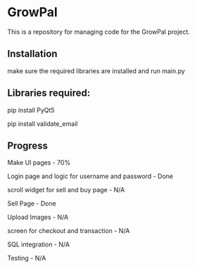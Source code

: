 # GrowPal
This is a repository for managing code for the GrowPal project. 

## Installation
make sure the required libraries are installed and run main.py

## Libraries required:
pip install PyQt5

pip install validate_email

## Progress
Make UI pages - 70%

Login page and logic for username and password - Done

scroll widget for sell and buy page - N/A

Sell Page - Done

Upload Images - N/A

screen for checkout and transaction - N/A

SQL integration - N/A

Testing - N/A

